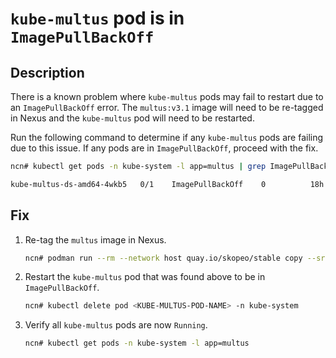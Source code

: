 # `kube-multus` pod is in `ImagePullBackOff`

## Description

There is a known problem where `kube-multus` pods may fail to restart due to an `ImagePullBackOff` error. The `multus:v3.1` image will need to be re-tagged in Nexus and the `kube-multus` pod will need to be restarted.

Run the following command to determine if any `kube-multus` pods are failing due to this issue. If any pods are in `ImagePullBackOff`, proceed with the fix.

```bash
ncn# kubectl get pods -n kube-system -l app=multus | grep ImagePullBackOff

kube-multus-ds-amd64-4wkb5   0/1    ImagePullBackOff    0          18h
```

## Fix

1. Re-tag the `multus` image in Nexus.

   ```bash
   ncn# podman run --rm --network host quay.io/skopeo/stable copy --src-tls-verify=false --dest-tls-verify=false docker://registry.local/docker.io/nfvpe/multus:v3.1 docker://registry.local/nfvpe/multus:v3.1
   ```

1. Restart the `kube-multus` pod that was found above to be in `ImagePullBackOff`.

   ```bash
   ncn# kubectl delete pod <KUBE-MULTUS-POD-NAME> -n kube-system
   ```

1. Verify all `kube-multus` pods are now `Running`.

   ```bash
   ncn# kubectl get pods -n kube-system -l app=multus
   ```
